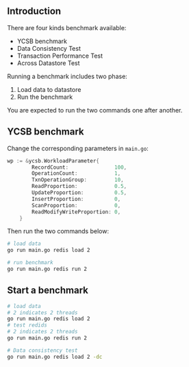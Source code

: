 ## Introduction

There are four kinds benchmark available:

+ YCSB benchmark
+ Data Consistency Test
+ Transaction Performance Test
+ Across Datastore Test

Running a benchmark includes two phase:

1. Load data to datastore
2. Run the benchmark

You are expected to run the two commands one after another.


## YCSB benchmark

Change the corresponding parameters in `main.go`:

```go
wp := &ycsb.WorkloadParameter{
		RecordCount:               100,
		OperationCount:            1,
		TxnOperationGroup:         10,
		ReadProportion:            0.5,
		UpdateProportion:          0.5,
		InsertProportion:          0,
		ScanProportion:            0,
		ReadModifyWriteProportion: 0,
	}
```

Then run the two commands below:

```bash
# load data
go run main.go redis load 2

# run benchmark
go run main.go redis run 2
```



## Start a benchmark

```bash
# load data
# 2 indicates 2 threads
go run main.go redis load 2
# test redids
# 2 indicates 2 threads
go run main.go redis run 2

# Data consistency test
go run main.go redis load 2 -dc
```